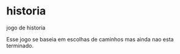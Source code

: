 # historia
jogo de historia

Esse jogo se baseia em escolhas de caminhos mas ainda nao esta terminado.
